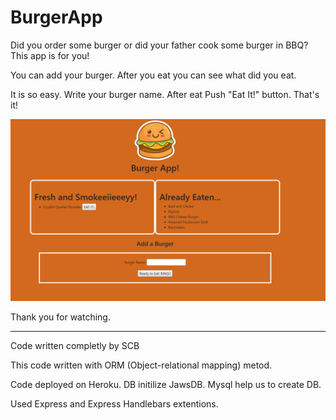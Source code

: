 # BurgerApp

Did you order some burger or did your father cook some burger in BBQ? This app is for you!

You can add your burger. After you eat you can see what did you eat. 

It is so easy. Write your burger name. After eat Push "Eat It!" button. That's it!

![Image of BurgerApp](./public/assets/img/BurgerApp-readme-picture.png)


Thank you for watching. 

-------------------------

Code written completly by SCB

This code written with ORM (Object-relational mapping) metod.

Code deployed on Heroku. DB initilize JawsDB. Mysql help us to create DB.

Used Express and Express Handlebars extentions. 

